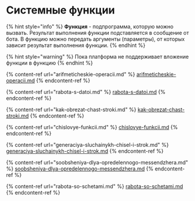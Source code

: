# Системные функции

{% hint style="info" %}
**Функция** - подпрограмма, которую можно вызвать. Результат выполнения функции подставляется в сообщение от бота. В функцию можно передать аргументы (параметры), от которых зависит результат выполнения функции.
{% endhint %}

{% hint style="warning" %}
Пока платформа не поддерживает вложение функции в функцию
{% endhint %}

{% content-ref url="arifmeticheskie-operacii.md" %}
[arifmeticheskie-operacii.md](arifmeticheskie-operacii.md)
{% endcontent-ref %}

{% content-ref url="rabota-s-datoi.md" %}
[rabota-s-datoi.md](rabota-s-datoi.md)
{% endcontent-ref %}

{% content-ref url="kak-obrezat-chast-stroki.md" %}
[kak-obrezat-chast-stroki.md](kak-obrezat-chast-stroki.md)
{% endcontent-ref %}

{% content-ref url="chislovye-funkcii.md" %}
[chislovye-funkcii.md](chislovye-funkcii.md)
{% endcontent-ref %}

{% content-ref url="generaciya-sluchainykh-chisel-i-strok.md" %}
[generaciya-sluchainykh-chisel-i-strok.md](generaciya-sluchainykh-chisel-i-strok.md)
{% endcontent-ref %}

{% content-ref url="soobsheniya-dlya-opredelennogo-messendzhera.md" %}
[soobsheniya-dlya-opredelennogo-messendzhera.md](soobsheniya-dlya-opredelennogo-messendzhera.md)
{% endcontent-ref %}

{% content-ref url="rabota-so-schetami.md" %}
[rabota-so-schetami.md](rabota-so-schetami.md)
{% endcontent-ref %}





